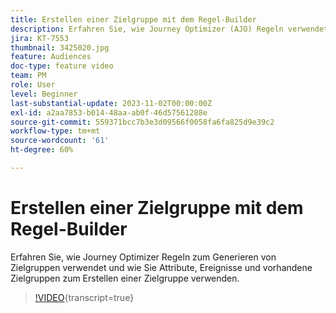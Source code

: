 ```yaml
---
title: Erstellen einer Zielgruppe mit dem Regel-Builder
description: Erfahren Sie, wie Journey Optimizer (AJO) Regeln verwendet, um Zielgruppen zu generieren, und lernen Sie, wie Sie Attribute, Ereignisse und bestehende Zielgruppen verwenden, um eine Zielgruppe zu erstellen.
jira: KT-7553
thumbnail: 3425020.jpg
feature: Audiences
doc-type: feature video
team: PM
role: User
level: Beginner
last-substantial-update: 2023-11-02T00:00:00Z
exl-id: a2aa7853-b014-48aa-ab0f-46d57561288e
source-git-commit: 559371bcc7b3e3d09566f0058fa6fa825d9e39c2
workflow-type: tm+mt
source-wordcount: '61'
ht-degree: 60%

---
```


# Erstellen einer Zielgruppe mit dem Regel-Builder

Erfahren Sie, wie Journey Optimizer Regeln zum Generieren von Zielgruppen verwendet und wie Sie Attribute, Ereignisse und vorhandene Zielgruppen zum Erstellen einer Zielgruppe verwenden.

>[!VIDEO](https://video.tv.adobe.com/v/3425020?quality=12&learn=on){transcript=true}
